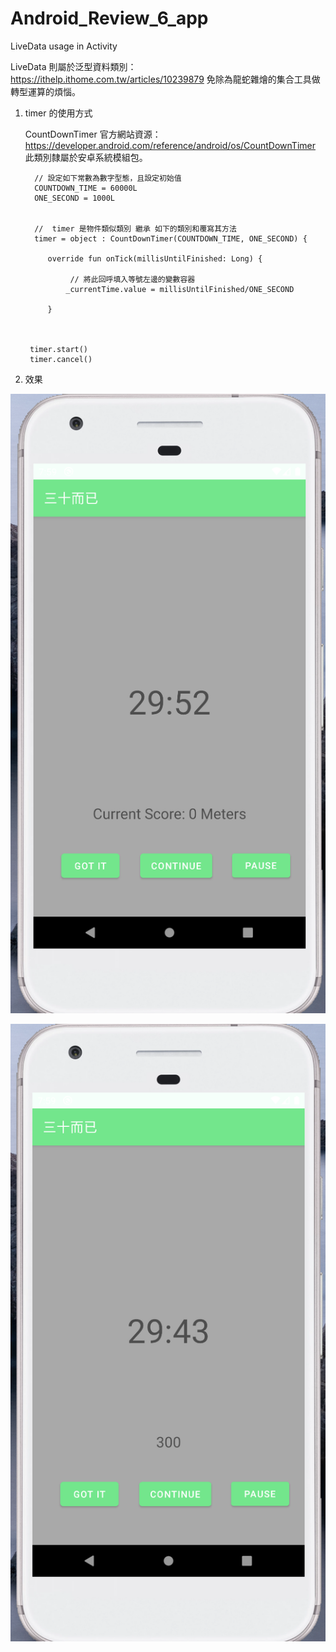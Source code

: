 # Android_Review_6_app
LiveData usage in Activity 

LiveData 則屬於泛型資料類別：https://ithelp.ithome.com.tw/articles/10239879 免除為龍蛇雜燴的集合工具做轉型運算的煩惱。


1. timer 的使用方式

   CountDownTimer 官方網站資源：https://developer.android.com/reference/android/os/CountDownTimer
   此類別隸屬於安卓系統模組包。


         // 設定如下常數為數字型態，且設定初始值
         COUNTDOWN_TIME = 60000L
         ONE_SECOND = 1000L


         //  timer 是物件類似類別 繼承 如下的類別和覆寫其方法
         timer = object : CountDownTimer(COUNTDOWN_TIME, ONE_SECOND) {

            override fun onTick(millisUntilFinished: Long) {

                 // 將此回呼填入等號左邊的變數容器
                _currentTime.value = millisUntilFinished/ONE_SECOND

            }



        timer.start()
        timer.cancel()

2. 效果

![](https://raw.githubusercontent.com/QueenieCplusplus/Android_Review_6_app/main/output1.png)

![](https://raw.githubusercontent.com/QueenieCplusplus/Android_Review_6_app/main/output2.png)
